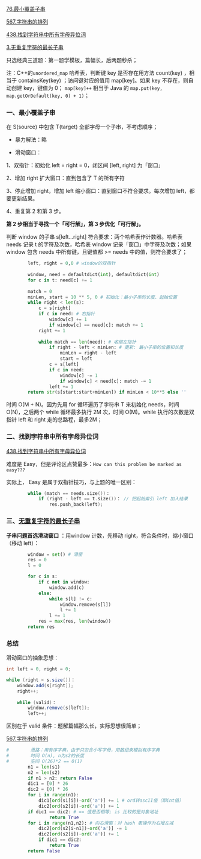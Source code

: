[76.最小覆盖子串](https://leetcode-cn.com/problems/minimum-window-substring)

[567.字符串的排列](https://leetcode-cn.com/problems/permutation-in-string)

[438.找到字符串中所有字母异位词](https://leetcode-cn.com/problems/find-all-anagrams-in-a-string)

[3.无重复字符的最长子串](https://leetcode-cn.com/problems/longest-substring-without-repeating-characters)

只选经典三道题：第一题学模板，篇幅长，后两题秒杀；

注：C++的`unordered_map` 哈希表，判断键 key 是否存在用方法 count(key) ，相当于 containsKey(key) ；访问键对应的值用 map[key]。如果 key 不存在，则自动创建 key，键值为 0； `map[key]++` 相当于 Java 的 `map.put(key, map.getOrDefault(key, 0) + 1)`；

### 一、最小覆盖子串

在 S(source) 中包含 T(target) 全部字母一个子串，不考虑顺序；

- 暴力解法：略

- 滑动窗口：

1、双指针：初始化 left = right = 0，闭区间 [left, right] 为「窗口」

2、增加 right 扩大窗口：直到包含了 T 的所有字符

3、停止增加 right，增加 left 缩小窗口：直到窗口不符合要求。每次增加 left，都要更新结果。

4、重复第 2 和第 3 步。

**第 2 步相当于寻找一个「可行解」，第 3 步优化「可行解」。**

判断 window 的子串 s[left...right] 符合要求：两个哈希表作计数器。哈希表 needs 记录 t 的字符及次数，哈希表 window 记录「窗口」中字符及次数；如果 window 包含 needs 中所有键，且键值都 >= needs 中的值，则符合要求了；

```python
        left, right = 0,0 # window的双指针
        
        window, need = defaultdict(int), defaultdict(int)
        for c in t: need[c] += 1
            
        match = 0
        minLen, start = 10 ** 5, 0 # 初始化：最小子串的长度、起始位置
        while right < len(s):
            c = s[right]
            if c in need: # 右指针
                window[c] += 1
                if window[c] == need[c]: match += 1
            right += 1
            
            while match == len(need): # 收缩左指针
                if right - left < minLen: # 更新: 最小子串的位置和长度
                    minLen = right - left
                    start = left
                c = s[left]
                if c in need:
                    window[c] -= 1
                    if window[c] < need[c]: match -= 1
                left += 1
        return str(s[start:start+minLen]) if minLen < 10**5 else ''
```

时间 O(M + N)。因为先用 for 循环遍历了字符串 T 来初始化 needs，时间 O(N)，之后两个 while 循环最多执行 2M 次，时间 O(M)。while 执行的次数是双指针 left 和 right 走的总路程，最多2M；

### 二、找到字符串中所有字母异位词

[438.找到字符串中所有字母异位词](https://leetcode-cn.com/problems/find-all-anagrams-in-a-string)

难度是 Easy，但是评论区点赞最多：`How can this problem be marked as easy???`

实际上， Easy 是属于双指针技巧，与上题的唯一区别：

```cpp
        while (match == needs.size())：
            if (right - left == t.size())： // 把起始索引 left 加入结果
                res.push_back(left);
```

### 三、[无重复字符的最长子串](https://leetcode-cn.com/problems/longest-substring-without-repeating-characters)

**子串问题首选滑动窗口** ：用window 计数，先移动 right，符合条件时，缩小窗口（移动 left）：

```python
        window = set() # 滑窗
        res = 0
        l = 0

        for c in s:
            if c not in window:
                window.add(c)
            else:
                while s[l] != c:
                    window.remove(s[l])
                    l += 1
                l += 1
            res = max(res, len(window))
        return res
```

### 总结

滑动窗口的抽象思想：

```java
int left = 0, right = 0;

while (right < s.size())：
    window.add(s[right]);
    right++;
    
    while (valid)：
        window.remove(s[left]);
        left++;
```

区别在于 valid 条件：题解篇幅那么长，实际思想很简单；

[567.字符串的排列](https://leetcode-cn.com/problems/permutation-in-string)
```python
#        思路：用有序字典，由于只包含小写字母，用数组来模拟有序字典
#        时间 O(n), n为s2的长度
#        空间 O(26)*2 == O(1) 
        n1 = len(s1)
        n2 = len(s2)
        if n1 > n2: return False
        dic1 = [0] * 26
        dic2 = [0] * 26
        for i in range(n1):  
            dic1[ord(s1[i])-ord('a')] += 1 # ord转ascII值（即int值）
            dic2[ord(s2[i])-ord('a')] += 1
        if dic1 == dic2: # == 值是否相等; is 比较的是对象地址
                return True
        for i in range(n1,n2): # 向右滑窗：对 hash 表操作为右增左减
            dic2[ord(s2[i-n1])-ord('a')] -= 1
            dic2[ord(s2[i])-ord('a')] += 1
            if dic1 == dic2:
                return True
        return False
```
